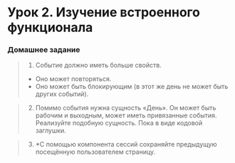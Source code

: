 # Урок 2. Изучение встроенного функционала
### Домашнее задание
> 1. Событие должно иметь больше свойств.
> <ul><li>Оно может повторяться.</li>
> <li>Оно может быть блокирующим (в этот же день не может быть других событий).</li>
> </ul>

> 2. Помимо события нужна сущность «День». Он может быть рабочим и выходным, может иметь привязанные события. Реализуйте подобную сущность. Пока в виде кодовой заглушки.

> 3. *С помощью компонента сессий сохраняйте предыдущую посещённую пользователем страницу.
